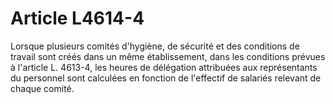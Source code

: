 # Article L4614-4

Lorsque plusieurs comités d'hygiène, de sécurité et des conditions de travail sont créés dans un même établissement, dans les conditions prévues à l'article L. 4613-4, les heures de délégation attribuées aux représentants du personnel sont calculées en fonction de l'effectif de salariés relevant de chaque comité.